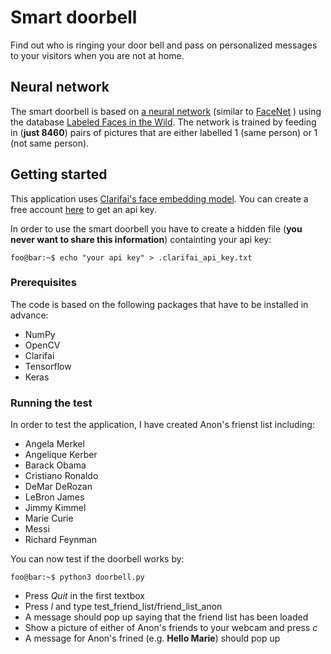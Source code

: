 # Smart doorbell
Find out who is ringing your door bell and pass on personalized messages to your visitors when you are not at home.

## Neural network
The smart doorbell is based on [a neural network](https://github.com/timudk/smart_doorbell/blob/master/face_model.h5) (similar to [FaceNet](https://arxiv.org/abs/1503.03832) ) using the database [Labeled Faces in the Wild](http://vis-www.cs.umass.edu/lfw/). The network is trained by feeding in (**just 8460**) pairs of pictures that are either labelled 1 (same person) or 1 (not same person). 

## Getting started
This application uses [Clarifai's face embedding model](https://clarifai.com/models/face-embedding-image-recognition-model-d02b4508df58432fbb84e800597b8959). You can create a free account [here](https://clarifai.com/developer/) to get an api key. 

In order to use the smart doorbell you have to create a hidden file (**you never want to share this information**) containting your api key:
```console
foo@bar:~$ echo "your api key" > .clarifai_api_key.txt 
```

### Prerequisites

The code is based on the following packages that have to be installed in advance:
* NumPy
* OpenCV
* Clarifai
* Tensorflow
* Keras

### Running the test

In order to test the application, I have created Anon's frienst list including:
* Angela Merkel
* Angelique Kerber
* Barack Obama
* Cristiano Ronaldo
* DeMar DeRozan
* LeBron James
* Jimmy Kimmel
* Marie Curie
* Messi
* Richard Feynman

You can now test if the doorbell works by:
```console
foo@bar:~$ python3 doorbell.py 
```
* Press *Quit* in the first textbox
* Press *l* and type test_friend_list/friend_list_anon
* A message should pop up saying that the friend list has been loaded
* Show a picture of either of Anon's friends to your webcam and press *c*
* A message for Anon's frined (e.g. **Hello Marie**) should pop up
